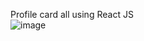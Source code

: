 Profile card
all using React JS<br>
![image](https://github.com/user-attachments/assets/b0692781-24db-4dd4-9661-16dcb44b5a26)


